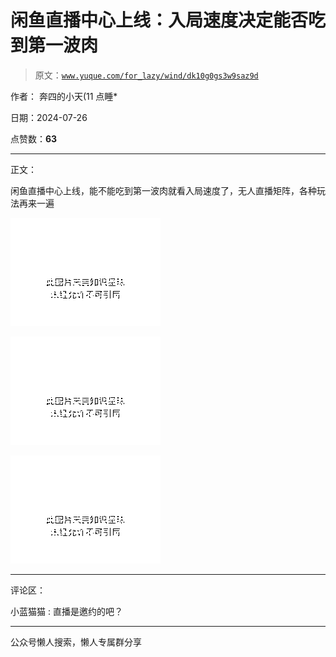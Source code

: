 # 闲鱼直播中心上线：入局速度决定能否吃到第一波肉

> 原文：[`www.yuque.com/for_lazy/wind/dk10g0gs3w9saz9d`](https://www.yuque.com/for_lazy/wind/dk10g0gs3w9saz9d)

作者： 奔四的小天(11 点睡*

日期：2024-07-26

点赞数：**63**

* * *

正文：

闲鱼直播中心上线，能不能吃到第一波肉就看入局速度了，无人直播矩阵，各种玩法再来一遍

![](img/8fe143bc34e387d126705897a3f320e2.png "None")

![](img/a5d024ead0a1e1fa2a8f57078e1e582e.png "None")

![](img/2bb0211bb42d29500e7b90aa8303bb49.png "None")

* * *

评论区：

小蓝猫猫 : 直播是邀约的吧？

* * *

公众号懒人搜索，懒人专属群分享